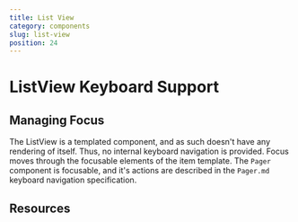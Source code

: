 ```yaml
---
title: List View
category: components
slug: list-view
position: 24
---
```

# ListView Keyboard Support

## Managing Focus

The ListView is a templated component, and as such doesn't have any rendering of itself. Thus, no internal keyboard navigation is provided.
Focus moves through the focusable elements of the item template.
The `Pager` component is focusable, and it's actions are described in the `Pager.md` keyboard navigation specification.

## Resources
